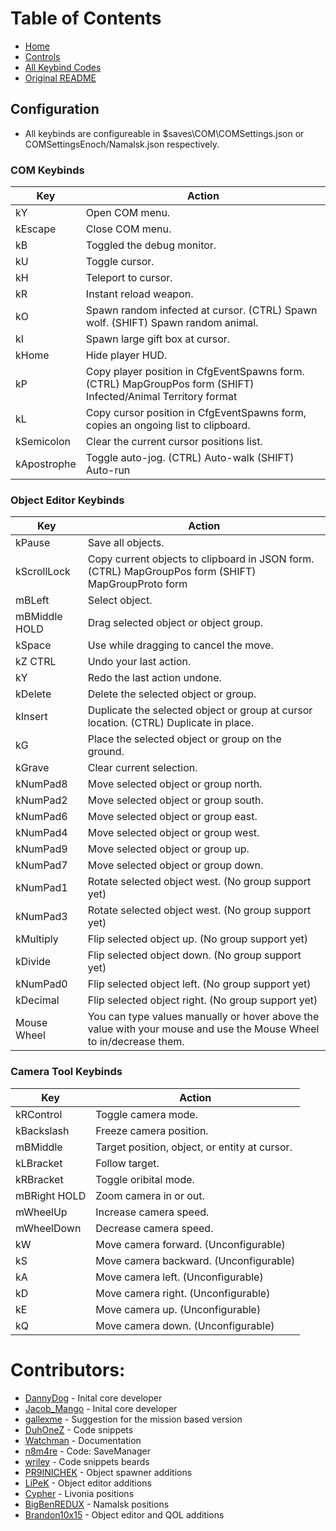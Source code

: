 # Table of Contents

 - [Home](./README.md)
 - [Controls](./Controls.md)
 - [All Keybind Codes](./All%20Keybind%20Codes.md)
 - [Original README](./oldREADME.md)


## Configuration
 - All keybinds are configureable in $saves\COM\COMSettings.json or COMSettingsEnoch/Namalsk.json respectively.


### COM Keybinds
| Key | Action | 
| ----- | ----- |
| kY | Open COM menu. |
| kEscape | Close COM menu. |
| kB | Toggled the debug monitor. |
| kU | Toggle cursor. |
| kH | Teleport to cursor. |
| kR | Instant reload weapon. |
| kO | Spawn random infected at cursor. (CTRL) Spawn wolf. (SHIFT) Spawn random animal. |
| kI | Spawn large gift box at cursor. |
| kHome | Hide player HUD. |
| kP | Copy player position in CfgEventSpawns form. (CTRL) MapGroupPos form (SHIFT) Infected/Animal Territory format |
| kL | Copy cursor position in CfgEventSpawns form, copies an ongoing list to clipboard. 
| kSemicolon | Clear the current cursor positions list. |
| kApostrophe | Toggle auto-jog. (CTRL) Auto-walk (SHIFT) Auto-run |


### Object Editor Keybinds
| Key | Action | 
| ----- | ----- |
| kPause | Save all objects. |
| kScrollLock | Copy current objects to clipboard in JSON form. (CTRL) MapGroupPos form (SHIFT) MapGroupProto form |
| mBLeft | Select object. |
| mBMiddle HOLD | Drag selected object or object group. |
| kSpace | Use while dragging to cancel the move. |
| kZ CTRL | Undo your last action. |
| kY | Redo the last action undone. |
| kDelete | Delete the selected object or group. |
| kInsert | Duplicate the selected object or group at cursor location. (CTRL) Duplicate in place. |
| kG | Place the selected object or group on the ground. |
| kGrave | Clear current selection. |
| kNumPad8 | Move selected object or group north. |
| kNumPad2 | Move selected object or group south. |
| kNumPad6 | Move selected object or group east. |
| kNumPad4 | Move selected object or group west. |
| kNumPad9 | Move selected object or group up. |
| kNumPad7 | Move selected object or group down. |
| kNumPad1 | Rotate selected object west. (No group support yet) |
| kNumPad3 | Rotate selected object west. (No group support yet) |
| kMultiply | Flip selected object up. (No group support yet) |
| kDivide | Flip selected object down. (No group support yet) |
| kNumPad0 | Flip selected object left. (No group support yet) |
| kDecimal | Flip selected object right. (No group support yet) |
| Mouse Wheel | You can type values manually or hover above the value with your mouse and use the Mouse Wheel to in/decrease them. |


### Camera Tool Keybinds
| Key | Action | 
| ----- | ----- |
| kRControl | Toggle camera mode. |
| kBackslash | Freeze camera position. |
| mBMiddle | Target position, object, or entity at cursor. |
| kLBracket | Follow target. |
| kRBracket | Toggle oribital mode. |
| mBRight HOLD | Zoom camera in or out. |
| mWheelUp | Increase camera speed. |
| mWheelDown | Decrease camera speed. |
| kW | Move camera forward. (Unconfigurable) |
| kS | Move camera backward. (Unconfigurable) |
| kA | Move camera left. (Unconfigurable) |
| kD | Move camera right. (Unconfigurable) |
| kE | Move camera up. (Unconfigurable) |
| kQ | Move camera down. (Unconfigurable) |


# Contributors:
* [DannyDog](https://github.com/DannyDog) - Inital core developer
* [Jacob_Mango](https://github.com/Jacob-Mango) - Inital core developer
* [gallexme](https://github.com/gallexme) - Suggestion for the mission based version
* [DuhOneZ](https://twitter.com/DuhOneZ) - Code snippets
* [Watchman](https://twitter.com/watchman113) - Documentation
* [n8m4re](https://github.com/n8m4re) - Code: SaveManager
* [wriley](https://github.com/wriley) - Code snippets beards
* [PR9INICHEK](https://github.com/PR9INICHEK) - Object spawner additions
* [LiPeK](https://github.com/LiPeK) - Object editor additions
* [Cypher](https://github.com/CypherMediaGIT) - Livonia positions
* [BigBenREDUX](https://twitter.com/BigBenREDUX) - Namalsk positions
* [Brandon10x15](https://github.com/Brandon10x15) - Object editor and QOL additions
